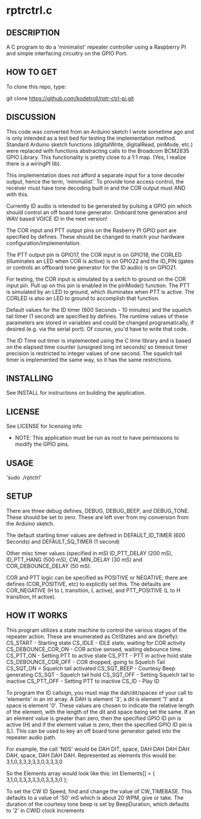 rptrctrl.c
========== 

DESCRIPTION
-----------
A C program to do a 'minimalist' repeater controller using a 
Raspberry PI and simple interfacing circuitry on the GPIO Port.

HOW TO GET
----------

To clone this repo, type:

git clone https://github.com/kodetroll/rptr-ctrl-pi.git

DISCUSSION
----------
This code was converted from an Arduino sketch I wrote sometime
ago and is only intended as a test bed for testing the implementation
method. Standard Arduino sketch functions (digitalWrite, digitalRead, 
pinMode, etc.) were replaced with functions abstracting calls to the
Broadcom BCM2835 GPIO Library. This functionality is pretty close to 
a 1:1 map. (Yes, I realize there is a wiringPI lib).

This implementation does not afford a separate input for a
tone decoder output, hence the term, 'minimalist'. To provide
tone access control, the receiver must have tone decoding
built in and the COR output must AND with this.

Currently ID audio is intended to be generated by pulsing a
GPIO pin which should control an off board tone generator.
Onboard tone generation and WAV based VOICE ID in the next version!

The COR input and PTT output pins on the Rasberry PI GPIO port
are specified by defines. These should be changed to match your
hardware configuration/implementation.

The PTT output pin is GPIO17, the COR input is on GPIO18, the
CORLED (illuminates an LED when COR is active) is on GPIO22 and
the ID_PIN (gates or controls an offboard tone generator for
the ID audio) is on GPIO21.

For testing, the COR input is simulated by a switch to ground 
on the COR input pin. Pull up on this pin is enabled in the
pinMode() function. The PTT is simulated by an LED to ground,
which illuminates when PTT is active. The CORLED is also an LED
to ground to accomplish that function.

Default values for the ID timer (600 Seconds - 10 minutes) and
the squelch tail timer (1 second) are specified by defines.
The runtime values of these parameters are stored in variables
and could be changed programatically, if desired (e.g. via the
serial port). Of course, you'd have to write that code.

The ID Time out timer is implemented using the C time library and
is based on the elapsed time counter (unsigned long int seconds)
so timeout timer precision is restricted to integer values of
one second. The squelch tail timer is implemented the same way,
so it has the same restrictions.

INSTALLING
----------
See INSTALL for instructions on building the application.

LICENSE
-------
See LICENSE for licensing info

 * NOTE: This application must be run as root to have permissions to
   modify the GPIO pins.

USAGE 
-----

'sudo ./rptctrl'

SETUP
-----

There are three debug defines, DEBUG, DEBUG_BEEP, and DEBUG_TONE.
These should be set to zero. These are left over from my conversion 
from the Arduino sketch.

The default starting timer values are defined in DEFAULT_ID_TIMER 
(600 Seconds) and DEFAULT_SQ_TIMER (1 second)

Other misc timer values (specified in mS) ID_PTT_DELAY (200 mS),
ID_PTT_HANG (500 mS), CW_MIN_DELAY (30 mS) and COR_DEBOUNCE_DELAY
(50 mS).

COR and PTT logic can be specified as POSITIVE or NEGATIVE; there
are defines (COR_POSITIVE, etc) to explicitly set this. The 
defaults are COR_NEGATIVE (H to L transition, L active), and 
PTT_POSITIVE (L to H transition, H active).

HOW IT WORKS
------------
This program utilizes a state machine to control the various stages
of the repeater action. These are enumerated as CtrlStates and are
(briefly):
  CS_START - Starting state
  CS_IDLE - IDLE state, waiting for COR activity
  CS_DEBOUNCE_COR_ON - COR active sensed, waiting debounce time.
  CS_PTT_ON - Setting PTT to active state
  CS_PTT - PTT in active hold state 
  CS_DEBOUNCE_COR_OFF - COR dropped, going to Squelch Tail
  CS_SQT_ON = Squelch tail activated
  CS_SQT_BEEP - Courtesy Beep generating
  CS_SQT - Squelch tail hold
  CS_SQT_OFF - Setting Squelch tail to inactive
  CS_PTT_OFF - Setting PTT to inactive
  CS_ID - Play ID

To program the ID callsign, you must map the dah/dit/spaces of your call
to 'elements' in an int array. A DAH is element '3', a dit is element
'1' and a space is element '0'. These values are chosen to indicate the
relative length of the element, with the length of the dit and space
being set the same. If an an element value is greater than zero, then
the specified GPIO ID pin is active (H) and if the element value is zero, 
then the specified GPIO ID pin is (L). This can be used to key an off
board tone generator gated into the repeater audio path. 

For example, the call 'N0S' would be DAH DIT, space, DAH DAH DAH DAH DAH, 
space, DAH DAH DAH. Represented as elements this would be:
3,1,0,3,3,3,3,3,0,3,3,3,0

So the Elements array would look like this:
int Elements[] = {
  3,1,0,3,3,3,3,3,0,3,3,3,0
};

To set the CW ID Speed, find and change the value of CW_TIMEBASE. This 
defaults to a value of '50' mS which is about 20 WPM, give or take.
The duration of the courtesy tone beep is set by BeepDuration, which 
defaults to '2' in CWID clock increments

